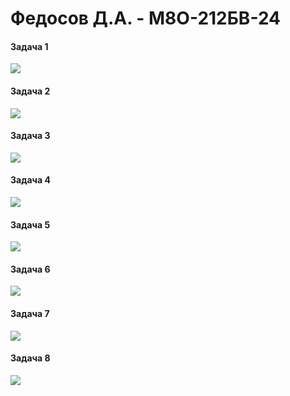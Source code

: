 # Федосов Д.А. - М8О-212БВ-24

#### Задача 1
![](https://geps.dev/progress/100)
#### Задача 2
![](https://geps.dev/progress/100)
#### Задача 3
![](https://geps.dev/progress/100)
#### Задача 4
![](https://geps.dev/progress/99)
#### Задача 5
![](https://geps.dev/progress/100)
#### Задача 6
![](https://geps.dev/progress/100)
#### Задача 7
![](https://geps.dev/progress/100)
#### Задача 8
![](https://geps.dev/progress/100)
